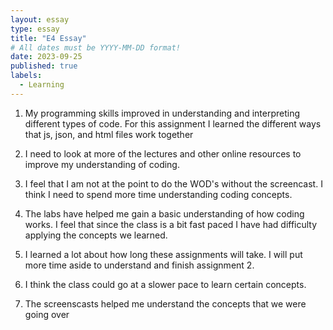 ```yaml
---
layout: essay
type: essay
title: "E4 Essay"
# All dates must be YYYY-MM-DD format!
date: 2023-09-25
published: true
labels:
  - Learning
---
```

1. My programming skills improved in understanding and interpreting different types of code. For this assignment I learned the different ways that js, json, and html files work together

2. I need to look at more of the lectures and other online resources to improve my understanding of coding.

3. I feel that I am not at the point to do the WOD's without the screencast. I think I need to spend more time understanding coding concepts. 

4. The labs have helped me gain a basic understanding of how coding works. I feel that since the class is a bit fast paced I have had difficulty applying the concepts we learned. 

5. I learned a lot about how long these assignments will take. I will put more time aside to understand and finish assignment 2. 

6. I think the class could go at a slower pace to learn certain concepts. 

7. The screenscasts helped me understand the concepts that we were going over
